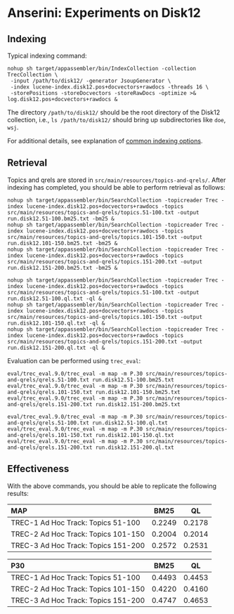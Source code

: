 # Anserini: Experiments on Disk12

## Indexing

Typical indexing command:

```
nohup sh target/appassembler/bin/IndexCollection -collection TrecCollection \
 -input /path/to/disk12/ -generator JsoupGenerator \
 -index lucene-index.disk12.pos+docvectors+rawdocs -threads 16 \
 -storePositions -storeDocvectors -storeRawDocs -optimize >& log.disk12.pos+docvectors+rawdocs &
```

The directory `/path/to/disk12/` should be the root directory of the Disk12 collection, i.e., `ls /path/to/disk12/` should bring up subdirectories like `doe`, `wsj`.

For additional details, see explanation of [common indexing options](common-indexing-options.md).

## Retrieval

Topics and qrels are stored in `src/main/resources/topics-and-qrels/`.
After indexing has completed, you should be able to perform retrieval as follows:

```
nohup sh target/appassembler/bin/SearchCollection -topicreader Trec -index lucene-index.disk12.pos+docvectors+rawdocs -topics src/main/resources/topics-and-qrels/topics.51-100.txt -output run.disk12.51-100.bm25.txt -bm25 &
nohup sh target/appassembler/bin/SearchCollection -topicreader Trec -index lucene-index.disk12.pos+docvectors+rawdocs -topics src/main/resources/topics-and-qrels/topics.101-150.txt -output run.disk12.101-150.bm25.txt -bm25 &
nohup sh target/appassembler/bin/SearchCollection -topicreader Trec -index lucene-index.disk12.pos+docvectors+rawdocs -topics src/main/resources/topics-and-qrels/topics.151-200.txt -output run.disk12.151-200.bm25.txt -bm25 &

nohup sh target/appassembler/bin/SearchCollection -topicreader Trec -index lucene-index.disk12.pos+docvectors+rawdocs -topics src/main/resources/topics-and-qrels/topics.51-100.txt -output run.disk12.51-100.ql.txt -ql &
nohup sh target/appassembler/bin/SearchCollection -topicreader Trec -index lucene-index.disk12.pos+docvectors+rawdocs -topics src/main/resources/topics-and-qrels/topics.101-150.txt -output run.disk12.101-150.ql.txt -ql &
nohup sh target/appassembler/bin/SearchCollection -topicreader Trec -index lucene-index.disk12.pos+docvectors+rawdocs -topics src/main/resources/topics-and-qrels/topics.151-200.txt -output run.disk12.151-200.ql.txt -ql &
```

Evaluation can be performed using `trec_eval`:

```
eval/trec_eval.9.0/trec_eval -m map -m P.30 src/main/resources/topics-and-qrels/qrels.51-100.txt run.disk12.51-100.bm25.txt
eval/trec_eval.9.0/trec_eval -m map -m P.30 src/main/resources/topics-and-qrels/qrels.101-150.txt run.disk12.101-150.bm25.txt
eval/trec_eval.9.0/trec_eval -m map -m P.30 src/main/resources/topics-and-qrels/qrels.151-200.txt run.disk12.151-200.bm25.txt

eval/trec_eval.9.0/trec_eval -m map -m P.30 src/main/resources/topics-and-qrels/qrels.51-100.txt run.disk12.51-100.ql.txt
eval/trec_eval.9.0/trec_eval -m map -m P.30 src/main/resources/topics-and-qrels/qrels.101-150.txt run.disk12.101-150.ql.txt
eval/trec_eval.9.0/trec_eval -m map -m P.30 src/main/resources/topics-and-qrels/qrels.151-200.txt run.disk12.151-200.ql.txt
```

## Effectiveness

With the above commands, you should be able to replicate the following results:

MAP                                   | BM25   | QL     
:-------------------------------------|--------|--------
TREC-1 Ad Hoc Track: Topics 51-100    | 0.2249 | 0.2178
TREC-2 Ad Hoc Track: Topics 101-150   | 0.2004 | 0.2014
TREC-3 Ad Hoc Track: Topics 151-200   | 0.2572 | 0.2531


P30                                   | BM25   | QL     
:-------------------------------------|--------|--------
TREC-1 Ad Hoc Track: Topics 51-100    | 0.4493 | 0.4453
TREC-2 Ad Hoc Track: Topics 101-150   | 0.4220 | 0.4160
TREC-3 Ad Hoc Track: Topics 151-200   | 0.4747 | 0.4653
